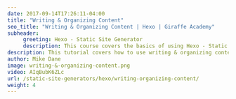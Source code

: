 ```yaml
---
date: 2017-09-14T17:26:11-04:00
title: "Writing & Organizing Content"
seo_title: "Writing & Organizing Content | Hexo | Giraffe Academy"
subheader:
     greeting: Hexo - Static Site Generator
     description: This course covers the basics of using Hexo - Static Site Generator. Work your way through the articles and we'll teach you everything you need to know to create a professional and scalable website or blog!
description: This tutorial covers how to use writing & organizing content in Hexo -  Static Site Generator.
author: Mike Dane
image: writing-&-organizing-content.png
video: AIqBubK6ZLc
url: /static-site-generators/hexo/writing-organizing-content/
weight: 4
---
```

